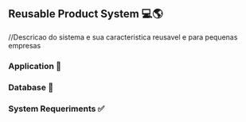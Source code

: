 ## Reusable Product System 💻🌎
//Descricao do sistema e sua caracteristica reusavel e para pequenas empresas

### Application 🚀

### Database 🎲

### System Requeriments ✅
